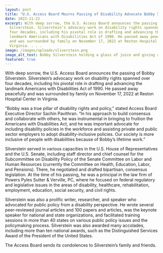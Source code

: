 ```yaml
---
layout: post
title: "U.S. Access Board Mourns Passing of Disability Advocate Bobby Silverstein "
date: 2022-11-22
excerpt: With deep sorrow, the U.S. Access Board announces the passing of Bobby
  Silverstein. Silverstein’s advocacy work on disability rights spanned over
  four decades, including his pivotal role in drafting and advancing the
  landmark Americans with Disabilities Act of 1990. He passed away peacefully
  and was surrounded by family on November 17, 2022 at Reston Hospital Center in
  Virginia. . . .
image: /images/uploads/sliverstein.png
image_alt_text: Bobby Silverstein holding a glass of juice and giving a cheers to the viewer.
featured: true
---
```

With deep sorrow, the U.S. Access Board announces the passing of Bobby Silverstein. Silverstein’s advocacy work on disability rights spanned over four decades, including his pivotal role in drafting and advancing the landmark Americans with Disabilities Act of 1990. He passed away peacefully and was surrounded by family on November 17, 2022 at Reston Hospital Center in Virginia. 

“Bobby was a true pillar of disability rights and policy,” stated Access Board Executive Director Sachin Pavithran. “In his approach to build consensus and collaborate with others, he was instrumental in bringing to fruition the Americans with Disabilities Act, and he was important advocate for including disability policies in the workforce and assisting private and public sector employers to adopt disability-inclusive policies. Our society is more inclusive of people with disabilities because of Bobby’s lifetime work.” 

Silverstein served in various capacities in the U.S. House of Representatives and the U.S. Senate, including staff director and chief counsel for the Subcommittee on Disability Policy of the Senate Committee on Labor and Human Resources (currently the Committee on Health, Education, Labor, and Pensions). There, he negotiated and drafted bipartisan, consensus legislation. At the time of his passing, he was a principal in the law firm of Powers Pyles Sutter & Verville, PC, where he focused on federal regulatory and legislative issues in the areas of disability, healthcare, rehabilitation, employment, education, social security, and civil rights. 

Silverstein was also a prolific writer, researcher, and speaker who advocated for public policy from a disability perspective. He wrote several peer-reviewed journal articles and 100 papers and articles, was the keynote speaker for national and state organizations, and facilitated training sessions in more than 40 states on various public policy issues and the policymaking process. Silverstein was also awarded many accolades, including more than ten national awards, such as the Distinguished Services Award of the President of the United States. 

The Access Board sends its condolences to Silverstein’s family and friends.
